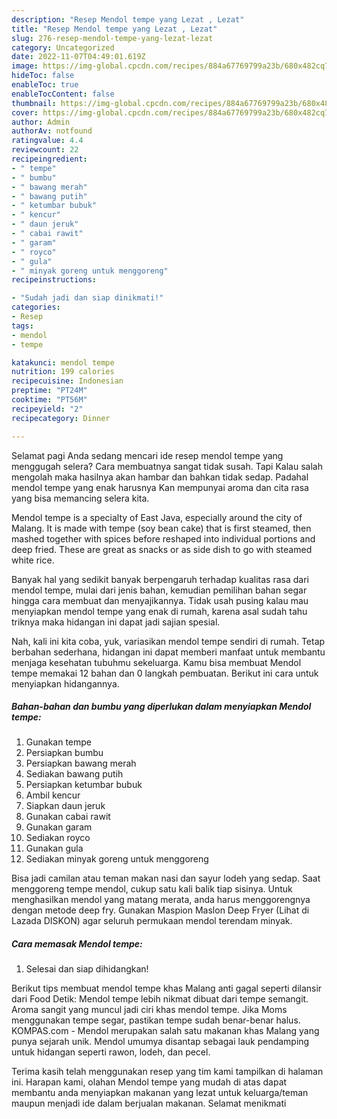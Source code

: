 ```yaml
---
description: "Resep Mendol tempe yang Lezat , Lezat"
title: "Resep Mendol tempe yang Lezat , Lezat"
slug: 276-resep-mendol-tempe-yang-lezat-lezat
category: Uncategorized
date: 2022-11-07T04:49:01.619Z
image: https://img-global.cpcdn.com/recipes/884a67769799a23b/680x482cq70/mendol-tempe-foto-resep-utama.jpg
hideToc: false
enableToc: true
enableTocContent: false
thumbnail: https://img-global.cpcdn.com/recipes/884a67769799a23b/680x482cq70/mendol-tempe-foto-resep-utama.jpg
cover: https://img-global.cpcdn.com/recipes/884a67769799a23b/680x482cq70/mendol-tempe-foto-resep-utama.jpg
author: Admin
authorAv: notfound
ratingvalue: 4.4
reviewcount: 22
recipeingredient:
- " tempe"
- " bumbu"
- " bawang merah"
- " bawang putih"
- " ketumbar bubuk"
- " kencur"
- " daun jeruk"
- " cabai rawit"
- " garam"
- " royco"
- " gula"
- " minyak goreng untuk menggoreng"
recipeinstructions:

- "Sudah jadi dan siap dinikmati!"
categories:
- Resep
tags:
- mendol
- tempe

katakunci: mendol tempe 
nutrition: 199 calories
recipecuisine: Indonesian
preptime: "PT24M"
cooktime: "PT56M"
recipeyield: "2"
recipecategory: Dinner

---
```



Selamat pagi Anda sedang mencari ide resep mendol tempe yang menggugah selera? Cara membuatnya sangat tidak susah. Tapi Kalau salah mengolah maka hasilnya akan hambar dan bahkan tidak sedap. Padahal mendol tempe yang enak harusnya Kan mempunyai aroma dan cita rasa yang bisa memancing selera kita.


Mendol tempe is a specialty of East Java, especially around the city of Malang. It is made with tempe (soy bean cake) that is first steamed, then mashed together with spices before reshaped into individual portions and deep fried. These are great as snacks or as side dish to go with steamed white rice.

Banyak hal yang sedikit banyak berpengaruh terhadap kualitas rasa dari mendol tempe, mulai dari jenis bahan, kemudian pemilihan bahan segar hingga cara membuat dan menyajikannya. Tidak usah pusing kalau mau menyiapkan mendol tempe yang enak di rumah, karena asal sudah tahu triknya maka hidangan ini dapat jadi sajian spesial.


Nah, kali ini kita coba, yuk, variasikan mendol tempe sendiri di rumah. Tetap berbahan sederhana, hidangan ini dapat memberi manfaat untuk membantu menjaga kesehatan tubuhmu sekeluarga. Kamu bisa membuat Mendol tempe memakai 12 bahan dan 0 langkah pembuatan. Berikut ini cara untuk menyiapkan hidangannya.

<!--inarticleads1-->

##### Bahan-bahan dan bumbu yang diperlukan dalam menyiapkan Mendol tempe:

1. Gunakan  tempe
1. Persiapkan  bumbu
1. Persiapkan  bawang merah
1. Sediakan  bawang putih
1. Persiapkan  ketumbar bubuk
1. Ambil  kencur
1. Siapkan  daun jeruk
1. Gunakan  cabai rawit
1. Gunakan  garam
1. Sediakan  royco
1. Gunakan  gula
1. Sediakan  minyak goreng untuk menggoreng


Bisa jadi camilan atau teman makan nasi dan sayur lodeh yang sedap. Saat menggoreng tempe mendol, cukup satu kali balik tiap sisinya. Untuk menghasilkan mendol yang matang merata, anda harus menggorengnya dengan metode deep fry. Gunakan Maspion Maslon Deep Fryer (Lihat di Lazada DISKON) agar seluruh permukaan mendol terendam minyak. 

<!--inarticleads2-->

##### Cara memasak Mendol tempe:


1. Selesai dan siap dihidangkan!

Berikut tips membuat mendol tempe khas Malang anti gagal seperti dilansir dari Food Detik: Mendol tempe lebih nikmat dibuat dari tempe semangit. Aroma sangit yang muncul jadi ciri khas mendol tempe. Jika Moms menggunakan tempe segar, pastikan tempe sudah benar-benar halus. KOMPAS.com - Mendol merupakan salah satu makanan khas Malang yang punya sejarah unik. Mendol umumya disantap sebagai lauk pendamping untuk hidangan seperti rawon, lodeh, dan pecel. 

Terima kasih telah menggunakan resep yang tim kami tampilkan di halaman ini. Harapan kami, olahan Mendol tempe yang mudah di atas dapat membantu anda menyiapkan makanan yang lezat untuk keluarga/teman maupun menjadi ide dalam berjualan makanan. Selamat menikmati
